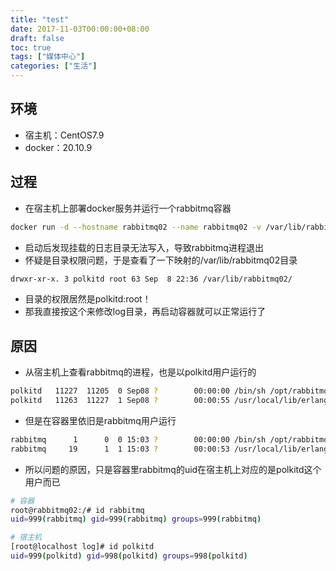 ```yaml
---
title: "test"
date: 2017-11-03T00:00:00+08:00
draft: false
toc: true
tags: ["媒体中心"]
categories: ["生活"]
---
```


## 环境

+ 宿主机：CentOS7.9
+ docker：20.10.9

## 过程

+ 在宿主机上部署docker服务并运行一个rabbitmq容器

```bash
docker run -d --hostname rabbitmq02 --name rabbitmq02 -v /var/lib/rabbitmq02:/var/lib/rabbitmq   -v /var/log/rabbitmq02:/var/log/rabbitmq -v /etc/rabbitmq02:/etc/rabbitmq --privileged=True -e RABBITMQ_ERLANG_COOKIE='rabbitmqCookie' rabbitmq:3.10-management
```

+ 启动后发现挂载的日志目录无法写入，导致rabbitmq进程退出
+ 怀疑是目录权限问题，于是查看了一下映射的/var/lib/rabbitmq02目录

```bash
drwxr-xr-x. 3 polkitd root 63 Sep  8 22:36 /var/lib/rabbitmq02/
```

+ 目录的权限居然是polkitd:root！
+ 那我直接按这个来修改log目录，再启动容器就可以正常运行了

## 原因

+ 从宿主机上查看rabbitmq的进程，也是以polkitd用户运行的

```bash
polkitd   11227  11205  0 Sep08 ?        00:00:00 /bin/sh /opt/rabbitmq/sbin/rabbitmq-server
polkitd   11263  11227  1 Sep08 ?        00:00:55 /usr/local/lib/erlang/erts-13.0.4/bin/beam.smp -W w -MBas ageffcbf -MHas ageffcbf -MBlmbcs 512 -MHlmbcs 512 -MMmcs 30 -P 1048576 -t 5000000 -stbt db -zdbbl 128000 -sbwt none -sbwtdcpu none -sbwtdio none -B i -- -root /usr/local/lib/erlang -bindir /usr/local/lib/erlang/erts-13.0.4/bin -progname erl -- -home /var/lib/rabbitmq -- -pa  -noshell -noinput -s rabbit boot -boot start_sasl -syslog logger [] -syslog syslog_error_logger false -kernel prevent_overlapping_partitions false
```

+ 但是在容器里依旧是rabbitmq用户运行

```bash
rabbitmq      1      0  0 15:03 ?        00:00:00 /bin/sh /opt/rabbitmq/sbin/rabbitmq-server
rabbitmq     19      1  1 15:03 ?        00:00:53 /usr/local/lib/erlang/erts-13.0.4/bin/beam.smp -W w -MBas ageffcbf -MHas ageffcbf -MBlmbcs 512 -MHlmbcs 512 -MMmcs 30 -P 1048576 -t 5000000 -stbt db -zdbbl 128000 -sbwt none -sbwtdcpu none -sbwtdio none -B i -- -root /usr/local/lib/erlang -bindir /usr/local/lib/erlang/erts-13.0.4/bin -progname erl -- -home /var/lib/rabbitmq -- -pa  -noshell -noinput -s rabbit boot -boot start_sasl -syslog logger [] -syslog syslog_error_logger false -kernel prevent_overlapping_partitions false
```

+ 所以问题的原因，只是容器里rabbitmq的uid在宿主机上对应的是polkitd这个用户而已

```bash
# 容器
root@rabbitmq02:/# id rabbitmq
uid=999(rabbitmq) gid=999(rabbitmq) groups=999(rabbitmq)

# 宿主机
[root@localhost log]# id polkitd
uid=999(polkitd) gid=998(polkitd) groups=998(polkitd)
```

